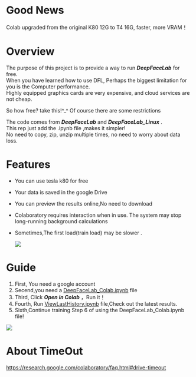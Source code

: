 # Good News
Colab upgraded from the original K80 12G to T4 16G, faster, more VRAM！  

# Overview
The purpose of this project is to provide a way to run ***DeepFaceLab*** for free.  
When you have learned how to use DFL, Perhaps the biggest limitation for you is the Computer performance.  
Highly equipped graphics cards are very expensive, and cloud services are not cheap.  

So how free? take this!^_^ Of course there are some restrictions  

The code comes from ***DeepFaceLab*** and ***DeepFaceLab_Linux*** .  
This rep just add the .ipynb file ,makes it simpler!  
No need to copy, zip, unzip multiple times, no need to worry about data loss. 

# Features
* You can use tesla k80 for free
* Your data is saved in the google Drive
* You can preview the results online,No need to download
* Colaboratory requires interaction when in use. The system may stop long-running background calculations
* Sometimes,The first load(train load) may be slower .
  
  ![](https://github.com/dream80/DeepFaceLab_Colab/blob/master/doc/history.jpg?raw=true)  

# Guide
1. First, You need a google account  
2. Secend,you need a [DeepFaceLab_Colab.ipynb](https://github.com/dream80/DeepFaceLab_Colab/blob/master/DeepFaceLab_Colab.ipynb) file  
3. Third,  Click ***Open in Colab***  ，Run it！
4. Fourth, Run [ViewLastHistory.ipynb](https://github.com/dream80/DeepFaceLab_Colab/blob/master/ViewLastHistory.ipynb) file,Check out the latest results.
5. Sixth,Continue training  Step 6 of using the DeepFaceLab_Colab.ipynb file!

  

![](https://github.com/dream80/DeepFaceLab_Colab/blob/master/doc/lasthistory.png?raw=true)  

  

# About TimeOut
https://research.google.com/colaboratory/faq.html#drive-timeout  

